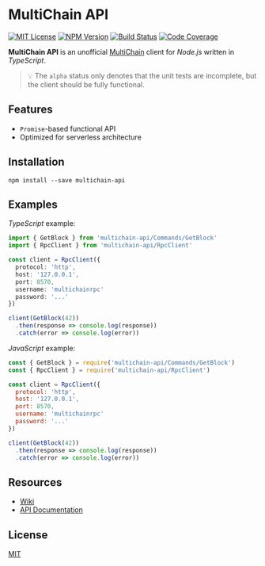 # MultiChain API

[![MIT License](https://img.shields.io/badge/license-MIT-blue.svg)](https://opensource.org/licenses/MIT)
[![NPM Version](https://badge.fury.io/js/multichain-api.svg)](https://www.npmjs.com/package/multichain-api)
[![Build Status](https://travis-ci.org/Tilkal/multichain-api.svg?branch=master)](https://travis-ci.org/Tilkal/multichain-api)
[![Code Coverage](https://codecov.io/gh/Tilkal/multichain-api/branch/master/graph/badge.svg)](https://codecov.io/gh/Tilkal/multichain-api)

**MultiChain API** is an unofficial [MultiChain](http://www.multichain.com/) client for *Node.js* written in *TypeScript*.

> 💡 The `alpha` status only denotes that the unit tests are incomplete, but the client should be fully functional.

## Features

* `Promise`-based functional API
* Optimized for serverless architecture

## Installation

```shell
npm install --save multichain-api
```

## Examples

*TypeScript* example:

```typescript
import { GetBlock } from 'multichain-api/Commands/GetBlock'
import { RpcClient } from 'multichain-api/RpcClient'

const client = RpcClient({
  protocol: 'http',
  host: '127.0.0.1',
  port: 8570,
  username: 'multichainrpc'
  password: '...'
})

client(GetBlock(42))
  .then(response => console.log(response))
  .catch(error => console.log(error))
```

*JavaScript* example:

```javascript
const { GetBlock } = require('multichain-api/Commands/GetBlock')
const { RpcClient } = require('multichain-api/RpcClient')

const client = RpcClient({
  protocol: 'http',
  host: '127.0.0.1',
  port: 8570,
  username: 'multichainrpc'
  password: '...'
})

client(GetBlock(42))
  .then(response => console.log(response))
  .catch(error => console.log(error))
```

## Resources

* [Wiki](https://github.com/Tilkal/multichain-api/wiki)
* [API Documentation](https://tilkal.github.io/multichain-api/)

## License

[MIT](LICENSE)
